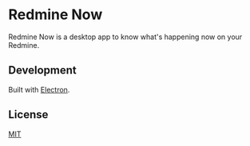 # Redmine Now

Redmine Now is a desktop app to know what's happening now on your Redmine.

## Development

Built with [Electron](http://electron.atom.io).

## License

[MIT](LICENSE)
